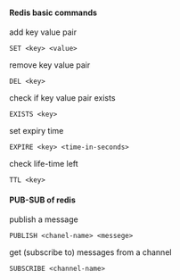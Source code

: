 #### Redis basic commands
add key value pair
```
SET <key> <value> 
```

remove key value pair
```
DEL <key>
```

check if key value pair exists
```
EXISTS <key>
```

set expiry time
```
EXPIRE <key> <time-in-seconds>
```

check life-time left 
```
TTL <key>
```


#### PUB-SUB of redis
publish a message
```
PUBLISH <chanel-name> <messege>
```

get (subscribe to) messages from a channel
```
SUBSCRIBE <channel-name>
```
